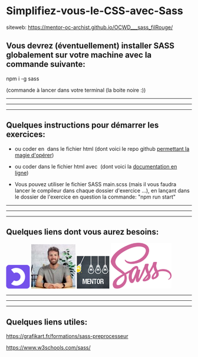 # Simplifiez-vous-le-CSS-avec-Sass
siteweb: https://mentor-oc-archist.github.io/OCWD___sass_filRouge/


## Vous devrez (éventuellement) installer SASS globalement sur votre machine avec la commande suivante: 
<p>npm i -g sass</p>
(commande à lancer dans votre terminal (la boite noire :))


---
---
---

## Quelques instructions pour démarrer les exercices: 
<ul>
    <li>ou coder en <img src="https://github.com/mentor-OC-archist/OCWD___sass_filRouge/blob/main/assets/img/sass.ico" alt=""> dans le fichier html (dont voici le repo github <a href="https://github.com/Neos21/in-browser-sass" target="_blank">permettant la magie d'opérer</a>)</p></li>
    <li>ou coder dans le fichier html avec <img src="https://github.com/mentor-OC-archist/OCWD___sass_filRouge/blob/main/assets/img/less.ico" alt=""> (dont voici la <a href="https://lesscss.org/features/" target="_blank">documentation en ligne</a>)</p></li>
    <li>Vous pouvez utiliser le fichier SASS main.scss (mais il vous faudra lancer le compileur dans chaque dossier d'exercice ...),  en lançant dans le dossier de l'exercice en question la commande: "npm run start"</li>
</ul>


---
---
---

## Quelques liens dont vous aurez besoins: 
<a title="cours OC: SASS" target="_blank" href="https://openclassrooms.com/fr/courses/6106181-simplifiez-vous-le-css-avec-sass"><img src="https://raw.githubusercontent.com/mentor-OC-archist/OCWD___sass_filRouge/main/assets/img/oc.ico" alt="cours OC"></a>
<a title="repo du fil rouge du cours" target="_blank" href="https://github.com/tdimnet/Simplifiez-vous-le-CSS-avec-Sass"><img src="https://raw.githubusercontent.com/mentor-OC-archist/OCWD___sass_filRouge/main/assets/img/fil_rouge.jpg" alt="repo cours"></a>
<a title="repo transformé (this repo)" target="_blank" href="https://github.com/mentor-OC-archist/OCWD___sass_filRouge"><img src="https://raw.githubusercontent.com/mentor-OC-archist/OCWD___sass_filRouge/main/assets/img/this_repo.jpg" alt="repo transformé"></a>
<a title="Documentation  SASS" target="_blank" href="https://sass-lang.com/documentation/"><img src="https://raw.githubusercontent.com/mentor-OC-archist/OCWD___sass_filRouge/main/assets/img/sass.svg" style="height:124px" alt="Doc SASS"></a>


---
---
---

## Quelques liens utiles: 
https://grafikart.fr/formations/sass-preprocesseur

https://www.w3schools.com/sass/

